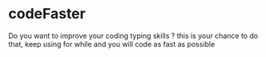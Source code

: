 # codeFaster
Do you want to improve your coding typing skills ? this is your chance to do that, keep using for while and you will code as fast as possible
